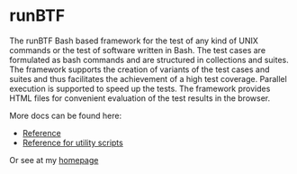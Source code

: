 # runBTF

The runBTF Bash based framework for the test of any kind of UNIX commands or the test of software written in Bash.
The test cases are formulated as bash commands and are structured in collections and suites. The framework supports the
creation of variants of the test cases and suites and thus facilitates the achievement of a high test coverage.
Parallel execution is supported to speed up the tests. The framework provides HTML files for convenient evaluation
of the test results in the browser.

More docs can be found here:
* [Reference](manpage.md)
* [Reference for utility scripts](utils.txt)

Or see at my [homepage](https://joergboe.de/runbtf.html)
